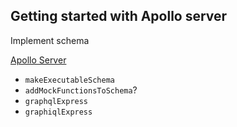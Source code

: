 ## Getting started with Apollo server

Implement schema

[Apollo Server](https://www.apollographql.com/server/)

* `makeExecutableSchema`
* `addMockFunctionsToSchema`?
* `graphqlExpress`
* `graphiqlExpress`